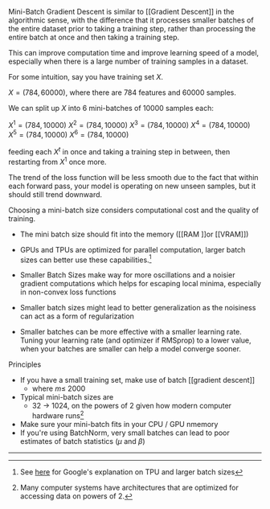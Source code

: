 Mini-Batch Gradient Descent is similar to [[Gradient Descent]] in the algorithmic sense, with the difference that it processes smaller batches of the entire dataset prior to taking a training step, rather than processing the entire batch at once and then taking a training step.

This can improve computation time and improve learning speed of a model, especially when there is a large number of training samples in a dataset.

For some intuition, say you have training set $X$.

$X = (784, 60000)$, where there are $784$ features and $60000$ samples.

We can split up $X$ into $6$ mini-batches of $10000$ samples each:

$X^{1} = (784, 10000)$
$X^{2} = (784, 10000)$
$X^{3} = (784, 10000)$
$X^{4} = (784, 10000)$
$X^{5} = (784, 10000)$
$X^{6} = (784, 10000)$

feeding each $X^{t}$ in once and taking a training step in between, then restarting from $X^{1}$ once more.

The trend of the loss function will be less smooth due to the fact that within each forward pass, your model is operating on new unseen samples, but it should still trend downward.

Choosing a mini-batch size considers computational cost and the quality of training.

- The mini batch size should fit into the memory ([[RAM ]]or [[VRAM]])
- GPUs and TPUs are optimized for parallel computation, larger batch sizes can better use these capabilities.[^2]

- Smaller Batch Sizes make way for more oscillations and a noisier gradient computations which helps for escaping local minima, especially in non-convex loss functions
- Smaller batch sizes might lead to better generalization as the noisiness can act as a form of regularization
- Smaller batches can be more effective with a smaller learning rate. Tuning your learning rate (and optimizer if RMSprop) to a lower value, when your batches are smaller can help a model converge sooner.

Principles
- If you have a small training set, make use of batch [[gradient descent]]
	- where $m ≤ ~2000$
- Typical mini-batch sizes are 
	- 32 $\rightarrow$ 1024, on the powers of $2$ given how modern computer hardware runs[^1]
- Make sure your mini-batch fits in your CPU / GPU nmemory
- If you're using BatchNorm, very small batches can lead to poor estimates of batch statistics ($\mu$ and $\beta$)


---

[^1]: Many computer systems have architectures that are optimized for accessing data on powers of 2.
[^2]: See [here](https://cloud.google.com/tpu/docs/troubleshooting/trouble-tf#:~:text=As%20a%20general%20rule%2C%20using,in%20terms%20of%20samples%2Fsecond.&text=The%20batch%20size%20of%20any,the%20tensors%20to%20this%20size.) for Google's explanation on TPU and larger batch sizes